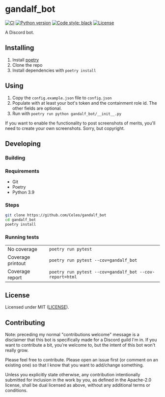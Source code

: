 # gandalf_bot

[![CI](https://github.com/Celeo/gandalf_bot/workflows/CI/badge.svg?branch=master)](https://github.com/Celeo/gandalf_bot/actions?query=workflow%3ACI)
[![Python version](https://img.shields.io/badge/Python-3.7+-blue)](https://www.python.org/)
[![Code style: black](https://img.shields.io/badge/code%20style-black-000000.svg)](https://github.com/psf/black)
[![License](https://img.shields.io/badge/License-MIT-green)](LICENSE)

A Discord bot.

## Installing

1. Install [poetry](https://python-poetry.org/)
1. Clone the repo
1. Install dependencies with `poetry install`

## Using

1. Copy the `config.example.json` file to `config.json`
1. Populate with at least your bot's token and the containment role id. The other fields are optional.
1. Run with `poetry run python gandalf_bot/__init__.py`

If you want to enable the functionality to post screenshots of merits, you'll need to create your own screenshots. Sorry, but copyright.

## Developing

### Building

### Requirements

* Git
* Poetry
* Python 3.9

### Steps

```sh
git clone https://github.com/Celeo/gandalf_bot
cd gandalf_bot
poetry install
```

### Running tests

| | |
| --- | --- |
| No coverage | `poetry run pytest`
| Coverage printout | `poetry run pytest --cov=gandalf_bot` |
| Coverage report | `poetry run pytest --cov=gandalf_bot --cov-report=html` |

## License

Licensed under MIT ([LICENSE](LICENSE)).

## Contributing

Note: preceding my normal "contributions welcome" message is a disclaimer that this bot is specifically made for a Discord guild I'm in. If you want to contribute a bit, you're welcome to, but the intent of this bot won't really grow.

Please feel free to contribute. Please open an issue first (or comment on an existing one) so that I know that you want to add/change something.

Unless you explicitly state otherwise, any contribution intentionally submitted for inclusion in the work by you, as defined in the Apache-2.0 license,
shall be dual licensed as above, without any additional terms or conditions.
